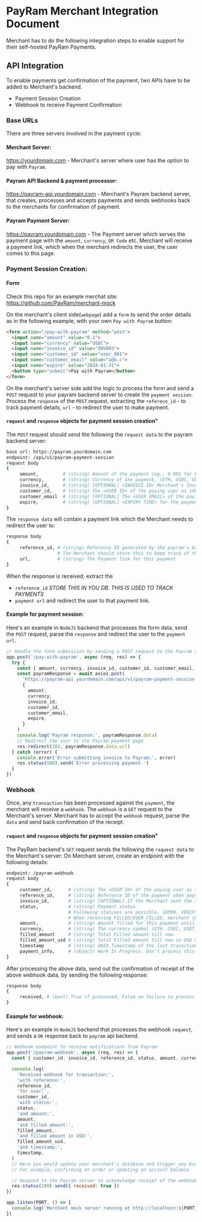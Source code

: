 # PayRam Merchant Integration Document

Merchant has to do the following integration steps to enable support for their self-hosted PayRam Payments.

## API Integration
To enable payments get confirmation of the payment, two APIs have to be added to Merchant's backend.

* Payment Session Creation
* Webhook to receive Payment Confirmation

### Base URLs
There are three servers involved in the payment cycle:

#### Merchant Server:
https://yourdomain.com - Merchant's server where user has the option to pay with `Payram`.

#### Payram API Backend & payment processor:
https://payram-api.yourdomain.com - Merchant's Payram backend server, that creates, processes and accepts payments and sends webhooks back to the merchants for confirmation of payment.

#### Payram Payment Server:
https://payram.yourdomain.com - The Payment server which serves the payment page with the `amount`, `currency`, `QR Code` etc. Merchant will receive a payment link, which when the merchant redirects the user, the user comes to this page.

### Payment Session Creation:
#### Form
Check this repo for an example merchat site:
https://github.com/PayRam/merchant-mock

On the merchant's client side(`webpage`) add a `form` to send the order details as in the following example, with your own `Pay with Payram` button:

```HTML
<form action="/pay-with-payram" method="post">
  <input name="amount" value="0.1">
  <input name="currency" value="USDC">
  <input name="invoice_id" value="INV003">
  <input name="customer_id" value="user_001">
  <input name="customer_email" value="a@b.c">
  <input name="expire" value="2024-01-31">
  <button type="submit">Pay with Payram</button>
</form>
```

On the merchant's server side add the logic to process the form and send a `POST` request to your payram backend server to create the `payment session`. Process the `response` of the `POST` request, extracting the `referece_id` - to track payment details, `url` - to redirect the user to make payment. 

#### `request` and `response` objects for payment session creation"
The `POST` request should send the following the `request data` to the payram backend server:
```bash
base url: https://payram.yourdomain.com
endpoint: /api/v1/payram-payment-session
request body
{
     amount,         # (string) Amount of the payment (eg., 0.001 for ETH, 100 for USDC etc.,)
     currency,       # (string) Currency of the payment, (ETH, USDC, USDT etc.,)
     invoice_id,     # (string) [OPTIONAL] <INVOICE ID> Merchant's Invoice ID for the payment
     customer_id,    # (string) The <USER ID> of the paying user as identified on the merchant's side(unique for each user.)
     customer_email  # (string) [OPTIONAL] The <USER EMAIL> of the paying user.
     expire,         # (string) [OPTIONAL] <EXPIRY TIME> for the payment
}
```

The `response data` will contain a payment link which the Merchant needs to redirect the user to:
```bash
response body
{
     reference_id, # (string) Reference ID generated by the payram's backend server for this payment session creation request.
                   # The Merchant should store this to keep track of the payment, if they didn't send the Invoice ID.
     url,          # (string) The Payment link for this payment
}
```

When the response is received, extract the 
- `reference_id` *STORE THIS IN YOU DB. THIS IS USED TO TRACK PAYMENTS*
- `payment url` and redirect the user to that payment link.

#### Example for payment session:
Here's an example in `NodeJS` backend that processes the form data, send the `POST` request, parse the `response` and redirect the user to the `payment url`.

```javascript
// Handle the form submission by sending a POST request to the Payram server, parse the resppnse and redirect the user
app.post('/pay-with-payram', async (req, res) => {
  try {
    const { amount, currency, invoice_id, customer_id, customer_email, expire } = req.body
    const payramResponse = await axios.post(
      'https://payram-api.yourdomain.com/api/v1/payram-payment-session',
      {
        amount,
        currency,
        invoice_id,
        customer_id,
        customer_email,
        expire,
      }
    )
    console.log('Payram response:', payramResponse.data)
    // Redirect the user to the Payram payment page
    res.redirect(303, payramResponse.data.url)
  } catch (error) {
    console.error('Error submitting invoice to Payram:', error)
    res.status(500).send('Error processing payment.')
  }
})
```

### Webhook
Once, any `transaction` has been processed against the `payment`, the merchant will receive a `webhook`. The `webhook` is a `GET` request to the Merchant's server.
Merchant has to accept the `webhook` request, parse the `data` and send back confirmation of the receipt.

#### `request` and `response` objects for payment session creation"

The PayRam backend's `GET` request sends the following the `request data` to the Merchant's server:
On Merchant server, create an endpoint with the following details:
```bash
endpoint: /payram-webhook
request body
{
     customer_id,      # (string) The <USER ID> of the paying user as identified on the merchant's side(unique for each user.)
     reference_id,     # (string) Reference ID of the payment when payment session was created.
     invoice_id,       # (string) [OPTIONAL] If the Merchant sent the Invoice ID, it is sent back here.
     status,           # (string) Payment status
                       # Following statuses are possible, {OPEN, VERIFYING, FILLED, OVER_FILLED, PARTIALLY_FILLED}
                       # When receiving FILLED/OVER_FILLED, merchant should mark the payment as complete.
     amount,           # (string) Amount filled for this payment until now.
     currency,         # (string) The currency symbol (ETH, USDC, USDT)
     filled_amount     # (string) Total Filled amount till now.
     filled_amount_usd # (string) Total Filled amount till now in USD value.
     timestamp         # (string) UNIX Timestamp of the last tranaction received (in seconds)
     payment_info,     # (object) Work In Progress. Don't process this.
}
```

After processing the above data, send out the confirmation of receipt of the above webhook data, by sending the following response:
```bash
response body
{
     received, # (bool) True if processed, False on failure to process the webhook data.
}
```

#### Example for webhook:
Here's an example in `NodeJS` backend that processes the webhook `request`, and sends a `OK` response back to `payram` api backend.

```javascript
// Webhook endpoint to receive notifications from Payram
app.post('/payram-webhook', async (req, res) => {
  const { customer_id, invoice_id, reference_id, status, amount, currency, filled_amount, filled_amount_usd, timestamp, payment_info } = req.body

  console.log(
    'Received webhook for transaction:',
    'with reference:',
    reference_id,
    'for user:',
    customer_id,
    'with status:',
    status,
    'and amount:',
    amount,
    'and filled amount:',
    filled_amount,
    'and filled amount in USD:',
    filled_amount_usd,
    'and timestamp:',
    timestamp,
  )
  // Here you would update your merchant's database and trigger any business logic
  // For example, confirming an order or updating an account balance

  // Respond to the Payram server to acknowledge receipt of the webhook
  res.status(200).send({ received: true })
})

app.listen(PORT, () => {
  console.log(`Merchant mock server running at http://localhost:${PORT}`)
})
```